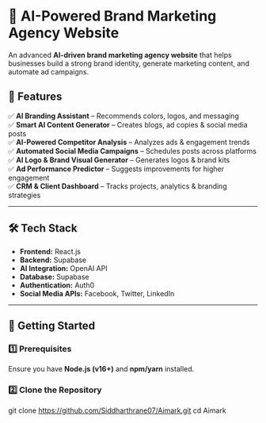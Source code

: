 # 🚀 AI-Powered Brand Marketing Agency Website  

An advanced **AI-driven brand marketing agency website** that helps businesses build a strong brand identity, generate marketing content, and automate ad campaigns.  

## 🌟 Features  
✅ **AI Branding Assistant** – Recommends colors, logos, and messaging  
✅ **Smart AI Content Generator** – Creates blogs, ad copies & social media posts  
✅ **AI-Powered Competitor Analysis** – Analyzes ads & engagement trends  
✅ **Automated Social Media Campaigns** – Schedules posts across platforms  
✅ **AI Logo & Brand Visual Generator** – Generates logos & brand kits  
✅ **Ad Performance Predictor** – Suggests improvements for higher engagement  
✅ **CRM & Client Dashboard** – Tracks projects, analytics & branding strategies  

---

## 🛠️ Tech Stack  
- **Frontend:** React.js  
- **Backend:** Supabase  
- **AI Integration:** OpenAI API 
- **Database:** Supabase   
- **Authentication:** Auth0   
- **Social Media APIs:** Facebook, Twitter, LinkedIn 


---

## 🚀 Getting Started  

### **1️⃣ Prerequisites**  
Ensure you have **Node.js (v16+)** and **npm/yarn** installed.  

### **2️⃣ Clone the Repository**  

git clone https://github.com/Siddharthrane07/Aimark.git 
cd Aimark 
